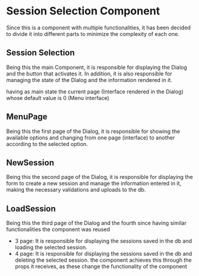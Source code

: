 # Session Selection Component
Since this is a component with multiple functionalities, it has been decided to divide it into different parts to minimize the complexity of each one.

## Session Selection
Being this the main Component, it is responsible for displaying the Dialog and the button that activates it. In addition, it is also responsible for managing the
state of the Dialog and the information rendered in it.

having as main state the current page (Interface rendered in the Dialog) whose default value is 0 (Menu interface)

## MenuPage
Being this the first page of the Dialog, it is responsible for showing the available options and changing from one page (interface) to another
according to the selected option.

## NewSession
Being this the second page of the Dialog, it is responsible for displaying the form to create a new session and manage the information
entered in it, making the necessary validations and uploads to the db.

## LoadSession
Being this the third page of the Dialog and the fourth since having similar functionalities the component was reused

- 3 page: It is responsible for displaying the sessions saved in the db and loading the selected session.
- 4 page: It is responsible for displaying the sessions saved in the db and deleting the selected session.
the component achieves this through the props it receives, as these change the functionality of the component